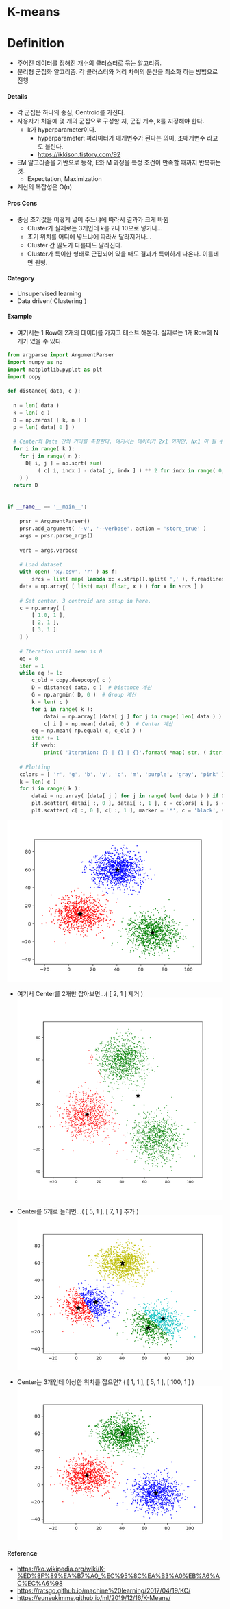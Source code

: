 # K-means

# Definition
* 주어진 데이터를 정해진 개수의 클러스터로 묶는 알고리즘.
* 분리형 군집화 알고리즘. 각 클러스터와 거리 차이의 분산을 최소화 하는 방법으로 진행

#### Details
* 각 군집은 하나의 중심, Centroid를 가진다.
* 사용자가 처음에 몇 개의 군집으로 구성할 지, 군집 개수, k를 지정해야 한다.
  * k가 hyperparameter이다.
    * hyperparameter: 파라미터가 매개변수가 된다는 의미, 초매개변수 라고도 불린다.
    * https://ikkison.tistory.com/92
* EM 알고리즘을 기반으로 동작, E와 M 과정을 특정 조건이 만족할 때까지 반복하는 것.
  * Expectation, Maximization
* 계산의 복잡성은 O(n)

#### Pros Cons
* 중심 초기값을 어떻게 넣어 주느냐에 따라서 결과가 크게 바뀜
  * Cluster가 실제로는 3개인데 k를 2나 10으로 넣거나...
  * 초기 위치를 어디에 넣느냐에 따라서 달라지거나...
  * Cluster 간 밀도가 다를때도 달라진다.
  * Cluster가 특이한 형태로 군집되어 있을 때도 결과가 특이하게 나온다. 이를테면 원형.

#### Category
* Unsupervised learning
* Data driven( Clustering )

#### Example
* 여기서는 1 Row에 2개의 데이터를 가지고 테스트 해본다. 실제로는 1개 Row에 N개가 있을 수 있다.
```python
from argparse import ArgumentParser
import numpy as np
import matplotlib.pyplot as plt
import copy

def distance( data, c ):

  n = len( data )
  k = len( c )
  D = np.zeros( [ k, n ] )
  p = len( data[ 0 ] )

  # Center와 Data 간의 거리를 측정한다. 여기서는 데이터가 2x1 이지만, Nx1 이 될 수도 있다.
  for i in range( k ):
    for j in range( n ):
      D[ i, j ] = np.sqrt( sum(
          ( c[ i, indx ] - data[ j, indx ] ) ** 2 for indx in range( 0, p, 1 )
    ) )
  return D


if __name__ == '__main__':

    prsr = ArgumentParser()
    prsr.add_argument( '-v', '--verbose', action = 'store_true' )
    args = prsr.parse_args()

    verb = args.verbose

    # Load dataset
    with open( 'xy.csv', 'r' ) as f:
        srcs = list( map( lambda x: x.strip().split( ',' ), f.readlines()[ 1: ] ) )
    data = np.array( [ list( map( float, x ) ) for x in srcs ] )

    # Set center. 3 centroid are setup in here.
    c = np.array( [
        [ 1.0, 1 ],
        [ 2, 1 ],
        [ 3, 1 ]
    ] )

    # Iteration until mean is 0
    eq = 0
    iter = 1
    while eq != 1:
        c_old = copy.deepcopy( c )
        D = distance( data, c )  # Distance 계산
        G = np.argmin( D, 0 )  # Group 계산
        k = len( c )
        for i in range( k ):
            datai = np.array( [data[ j ] for j in range( len( data ) ) if G[ j ] == i ] )
            c[ i ] = np.mean( datai, 0 )  # Center 계산
        eq = np.mean( np.equal( c, c_old ) )
        iter += 1
        if verb:
            print( 'Iteration: {} | {} | {}'.format( *map( str, ( iter, c, c_old ) ) ) )

    # Plotting
    colors = [ 'r', 'g', 'b', 'y', 'c', 'm', 'purple', 'gray', 'pink' ]
    k = len( c )
    for i in range( k ):
        datai = np.array( [data[ j ] for j in range( len( data ) ) if G[ j ] == i ] )
        plt.scatter( datai[ :, 0 ], datai[ :, 1 ], c = colors[ i ], s = 1 )
        plt.scatter( c[ :, 0 ], c[ :, 1 ], marker = '*', c = 'black', s = 100 )
```
!["k_means1"](./k_means1.png)

* 여기서 Center를 2개만 잡아보면...( [ 2, 1 ] 제거 )  
!["k_means2, 2개 Cluster를 잘 못잡음..."](./k_means2.png)

* Center를 5개로 늘리면...( [ 5, 1 ], [ 7, 1 ] 추가 )  
!["k_means3, 이상하지는 않음."](./k_means3.png)

* Center는 3개인데 이상한 위치를 잡으면? ( [ 1, 1 ], [ 5, 1 ], [ 100, 1 ] )  
!["k_means4, 잘 나옴."](./k_means4.png)

#### Reference
* https://ko.wikipedia.org/wiki/K-%ED%8F%89%EA%B7%A0_%EC%95%8C%EA%B3%A0%EB%A6%AC%EC%A6%98
* https://ratsgo.github.io/machine%20learning/2017/04/19/KC/
* https://eunsukimme.github.io/ml/2019/12/16/K-Means/
